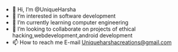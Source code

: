- 👋 Hi, I’m @UniqueHarsha
- 👀 I’m interested in software development
- 🌱 I’m currently learning computer engineering
- 💞️ I’m looking to collaborate on projects of ethical hacking,webdevelopment,android development
- 📫 How to reach me E-mail Uniqueharshacreations@gmail.com

<!---
UniqueHarsha/UniqueHarsha is a ✨ special ✨ repository because its `README.md` (this file) appears on your GitHub profile.
You can click the Preview link to take a look at your changes.
--->

